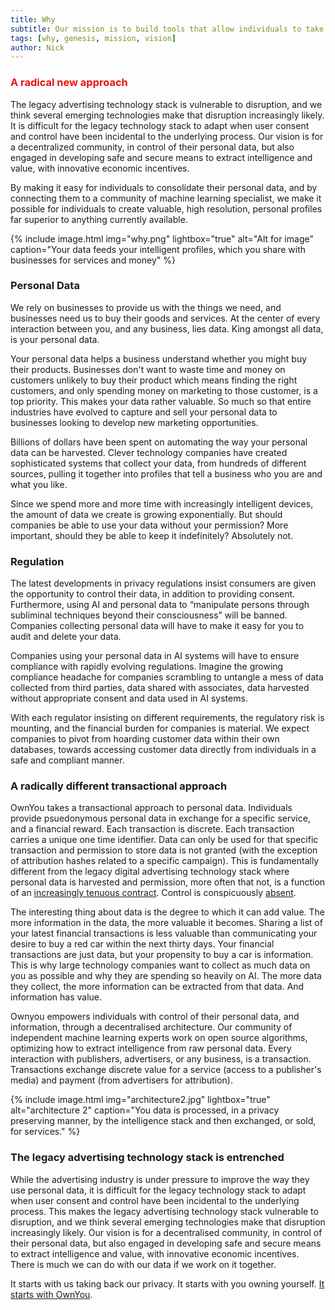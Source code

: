 ```yaml
---
title: Why
subtitle: Our mission is to build tools that allow individuals to take back control of their personal data, generate intelligence, and monetize it. OwnYou's infrastructure plugs directly into the existing advertising technology stack, and can easily be adapted for dynamic price comparison, customized marketing, and entertainment.
tags: [why, genesis, mission, vision]
author: Nick
---
```


### <span style="color: #e81313"> A radical new approach</span>

The legacy advertising technology stack is vulnerable to disruption, and we think several emerging technologies make that disruption increasingly likely. It is difficult for the legacy technology stack to adapt when user consent and control have been incidental to the underlying process. Our vision is for a decentralized community, in control of their personal data, but also engaged in developing safe and secure means to extract intelligence and value, with innovative economic incentives.

By making it easy for individuals to consolidate their personal data, and by connecting them to a community of machine learning specialist, we make it possible for individuals to create valuable, high resolution, personal profiles far superior to anything currently available.

{% include image.html img="why.png" lightbox="true" alt="Alt for image" caption="Your data feeds your intelligent profiles, which you share with businesses for services and money" %}

### Personal Data

We rely on businesses to provide us with the things we need, and businesses need us to buy their goods and services. At the center of every interaction between you, and any business, lies data. King amongst all data, is your personal data.

Your personal data helps a business understand whether you might buy their products. Businesses don't want to waste time and money on customers unlikely to buy their product which means finding the right customers, and only spending money on marketing to those customer, is a top priority. This makes your data rather valuable. So much so that entire industries have evolved to capture and sell your personal data to businesses looking to develop new marketing opportunities.

Billions of dollars have been spent on automating the way your personal data can be harvested. Clever technology companies have created sophisticated systems that collect your data, from hundreds of different sources, pulling it together into profiles that tell a business who you are and what you like.

Since we spend more and more time with increasingly intelligent devices, the amount of data we create is growing exponentially. But should companies be able to use your data without your permission? More important, should they be able to keep it indefinitely? Absolutely not.

### Regulation

The latest developments in privacy regulations insist consumers are given the opportunity to control their data, in addition to providing consent. Furthermore, using AI and personal data to “manipulate persons through subliminal techniques beyond their consciousness” will be banned. Companies collecting personal data will have to make it easy for you to audit and delete your data.

Companies using your personal data in AI systems will have to ensure compliance with rapidly evolving regulations. Imagine the growing compliance headache for companies scrambling to untangle a mess of data collected from third parties, data shared with associates, data harvested without appropriate consent and data used in AI systems.

With each regulator insisting on different requirements, the regulatory risk is mounting, and the financial burden for companies is material. We expect companies to pivot from hoarding customer data within their own databases, towards accessing customer data directly from individuals in a safe and compliant manner.

### A radically different transactional approach

OwnYou takes a transactional approach to personal data. Individuals provide psuedonymous personal data in exchange for a specific service, and a financial reward. Each transaction is discrete. Each transaction carries a unique one time identifier. Data can only be used for that specific transaction and permission to store data is not granted (with the exception of attribution hashes related to a specific campaign). This is fundamentally different from the legacy digital advertising technology stack where personal data is harvested and permission, more often that not, is a function of an <a href="https://www.lexology.com/library/detail.aspx?g=ac96c27f-9b42-4687-a1e4-0116b86f6644" target="_blank">increasingly tenuous contract</a>. Control is conspicuously <a href="https://www.pewresearch.org/internet/2019/11/15/americans-and-privacy-concerned-confused-and-feeling-lack-of-control-over-their-personal-information/" target="\_blank">absent</a>.

The interesting thing about data is the degree to which it can add value. The more information in the data, the more valuable it becomes. Sharing a list of your latest financial transactions is less valuable than communicating your desire to buy a red car within the next thirty days. Your financial transactions are just data, but your propensity to buy a car is information. This is why large technology companies want to collect as much data on you as possible and why they are spending so heavily on AI. The more data they collect, the more information can be extracted from that data. And information has value.

Ownyou empowers individuals with control of their personal data, and information, through a decentralised architecture. Our community of independent machine learning experts work on open source algorithms, optimizing how to extract intelligence from raw personal data. Every interaction with publishers, advertisers, or any business, is a transaction. Transactions exchange discrete value for a service (access to a publisher's media) and payment (from advertisers for attribution).

{% include image.html img="architecture2.jpg" lightbox="true" alt="architecture 2" caption="You data is processed, in a privacy preserving manner, by the intelligence stack and then exchanged, or sold, for services." %}

### The legacy advertising technology stack is entrenched

While the advertising industry is under pressure to improve the way they use personal data, it is difficult for the legacy technology stack to adapt when user consent and control have been incidental to the underlying process. This makes the legacy advertising technology stack vulnerable to disruption, and we think several emerging technologies make that disruption increasingly likely. Our vision is for a decentralised community, in control of their personal data, but also engaged in developing safe and secure means to extract intelligence and value, with innovative economic incentives. There is much we can do with our data if we work on it together.

It starts with us taking back our privacy. It starts with you owning yourself. <a href="/docs/what/">It starts with OwnYou</a>.
